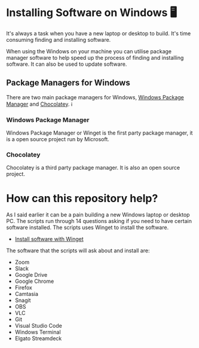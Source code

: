 # Installing Software on Windows 🖥️

It's always a task when you have a new laptop or desktop to build.  It's time consuming finding and installing software.  

When using the Windows on your machine you can utilise package manager software to help speed up the process of finding and installing software.  It can also be used to update software. 

## Package Managers for Windows

There are two main package managers for Windows, [Windows Package Manager](https://docs.microsoft.com/windows/package-manager/) and [Chocolatey](https://chocolatey.org/). 
ℹ
### Windows Package Manager

Windows Package Manager or Winget is the first party package manager, it is a open source project run by Microsoft.

### Chocolatey

Chocolatey is a third party package manager.  It is also an open source project. 

# How can this repository help?
As I said earlier it can be a pain building a new Windows laptop or desktop PC. The scripts run through 14 questions asking if you need to have certain software installed. The scripts uses Winget to install the software.

- [Install software with Winget](installsoftware.ps1)

The software that the scripts will ask about and install are:

- Zoom
- Slack
- Google Drive
- Google Chrome
- Firefox
- Camtasia
- Snagit
- OBS
- VLC
- Git
- Visual Studio Code
- Windows Terminal 
- Elgato Streamdeck
